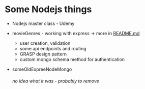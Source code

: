 # Some Nodejs things

* Nodejs master class - Udemy
   
* movieGenres - working with express -> more  in [README.md](./movieGenres/README.md)
   * user creation, validation
   * some api endpoints and routing 
   * GRASP design pattern
   * custom mongo schema method for authentication
   
* someOldExpreeNodeMongo
   ###### no idea what it was - probably to remove